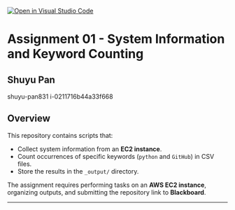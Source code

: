 [![Open in Visual Studio Code](https://classroom.github.com/assets/open-in-vscode-2e0aaae1b6195c2367325f4f02e2d04e9abb55f0b24a779b69b11b9e10269abc.svg)](https://classroom.github.com/online_ide?assignment_repo_id=18109301&assignment_repo_type=AssignmentRepo)
# **Assignment 01 - System Information and Keyword Counting**

## Shuyu Pan
shuyu-pan831
i-0211716b44a33f668

## **Overview**  
This repository contains scripts that:
- Collect system information from an **EC2 instance**.
- Count occurrences of specific keywords (`python` and `GitHub`) in CSV files.
- Store the results in the `_output/` directory.

The assignment requires performing tasks on an **AWS EC2 instance**, organizing outputs, and submitting the repository link to **Blackboard**.

---

